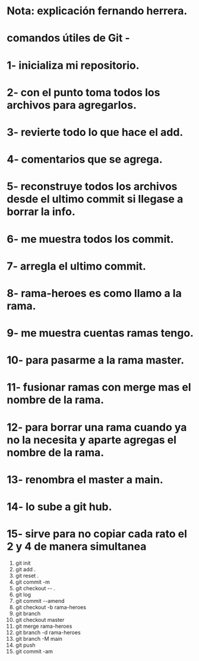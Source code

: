# Nota: explicación fernando herrera.

# comandos útiles de Git - 
# 1- inicializa mi repositorio.
# 2- con el punto toma todos los archivos para agregarlos. 
# 3- revierte todo lo que hace el add.
# 4- comentarios que se agrega.
# 5- reconstruye todos los archivos desde el ultimo commit si llegase a borrar la info.
# 6- me muestra todos los commit.
# 7- arregla el ultimo commit.
# 8- rama-heroes es como llamo a la rama.
# 9- me muestra cuentas ramas tengo. 
# 10- para pasarme a la rama master.
# 11- fusionar ramas con merge mas el nombre de la rama.
# 12- para borrar una rama cuando ya no la necesita y aparte agregas el nombre de la rama.
# 13- renombra el master a main.
# 14- lo sube a git hub.
# 15- sirve para no copiar cada rato el 2 y 4 de manera simultanea


 1. git init
 2. git add .
 3. git reset .
 4. git commit -m
 5. git checkout -- .
 6. git log
 7. git commit --amend
 8. git checkout -b rama-heroes 
 9. git branch
 10. git checkout master
 11. git merge rama-heroes 
 12. git branch -d rama-heroes
 13. git branch -M main
 14. git push
 15. git commit -am
 